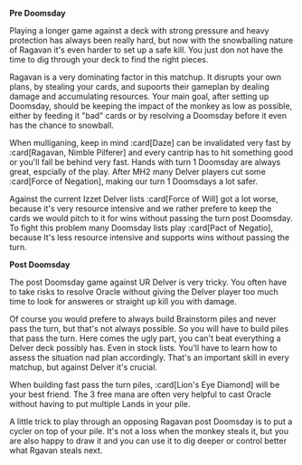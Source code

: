 **Pre Doomsday**

Playing a longer game against a deck with strong pressure and heavy protection
has always been really hard, but now with the snowballing nature of Ragavan it's
even harder to set up a safe kill. You just don not have the time to dig through
your deck to find the right pieces.

Ragavan is a very dominating factor in this matchup. It disrupts your own plans,
by stealing your cards, and supoorts their gameplan by dealing damage and
accumulating resources. Your main goal, after setting up Doomsday, should be
keeping the impact of the monkey as low as possible, either by feeding it "bad"
cards or by resolving a Doomsday before it even has the chance to snowball.

When mulliganing, keep in mind :card[Daze] can be invalidated very fast by
:card[Ragavan, Nimble Pilferer] and every cantrip has to hit something good or
you'll fall be behind very fast. Hands with turn 1 Doomsday are always great,
espcially of the play. After MH2 many Delver players cut some :card[Force of
Negation], making our turn 1 Doomsdays a lot safer.

Against the current Izzet Delver lists :card[Force of Will] got a lot worse,
because it's very resource intensive and we rather prefere to keep the cards we
would pitch to it for wins without passing the turn post Doomsday. To fight this
problem many Doomsday lists play :card[Pact of Negatio], because It's less
resource intensive and supports wins without passing the turn.

**Post Doomsday**

The post Doomsday game against UR Delver is very tricky. You often have to take
risks to resolve Oracle without giving the Delver player too much time to look
for answeres or straight up kill you with damage.

Of course you would prefere to always build Brainstorm piles and never pass the
turn, but that's not always possible. So you will have to build piles that pass
the turn. Here comes the ugly part, you can't beat everything a Delver deck
possibly has. Even in stock lists. You'll have to learn how to assess the
situation nad plan accordingly. That's an important skill in every matchup, but
against Delver it's crucial.

When building fast pass the turn piles, :card[Lion's Eye Diamond] will be your
best friend. The 3 free mana are often very helpful to cast Oracle without
having to put multiple Lands in your pile.

A little trick to play through an opposing Ragavan post Doomsday is to put a
cycler on top of your pile. It's not a loss when the monkey steals it, but you
are also happy to draw it and you can use it to dig deeper or control better
what Rgavan steals next.
